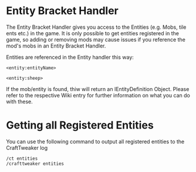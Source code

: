 # Entity Bracket Handler

The Entity Bracket Handler gives you access to the Entities (e.g. Mobs, tile ents etc.) in the game. It is only possible to get entities registered in the game, so adding or removing mods may cause issues if you reference the mod's mobs in an Entity Bracket Handler.

Entities are referenced in the Entity handler this way:

```
<entity:entityName>

<entity:sheep>
```

If the mob/entity is found, thiw will return an IEntityDefinition Object.
Please refer to the respective Wiki entry for further information on what you can do with these.

# Getting all Registered Entities

You can use the following command to output all registered entities to the CraftTweaker log
```
/ct entities
/crafttweaker entities
```